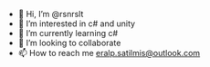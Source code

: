 - 👋 Hi, I’m @rsnrslt
- 👀 I’m interested in c# and unity
- 🌱 I’m currently learning c#
- 💞️ I’m looking to collaborate
- 📫 How to reach me  eralp.satilmis@outlook.com

<!---
rsnrslt/rsnrslt is a ✨ special ✨ repository because its `README.md` (this file) appears on your GitHub profile.
You can click the Preview link to take a look at your changes.
--->
